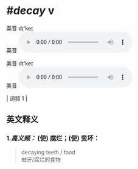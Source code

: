 # ***\#decay*** v
英音 dɪ'keɪ  
英音
<audio src="./media/decay-B.aac" controls="controls"></audio>

美音 dɪ'keɪ  
美音
<audio src="./media/decay2.aac" controls="controls"></audio>



| 词频 1 |  

英文释义
---
### 1.*高义频：* **(使) 腐烂；(使) 变坏：**  

 > decaying teeth / food   
 > 蛀牙/腐烂的食物    


